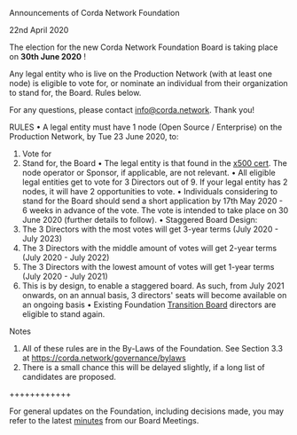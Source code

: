 Announcements of Corda Network Foundation

22nd April 2020

The election for the new Corda Network Foundation Board is taking place on **30th June 2020** ! 

Any legal entity who is live on the Production Network (with at least one node) is eligible to vote for, or nominate an individual from their organization to stand for, the Board. Rules below. 

For any questions, please contact info@corda.network. Thank you!

RULES
•	A legal entity must have 1 node (Open Source / Enterprise) on the Production Network, by Tue 23 June 2020, to:
1.	Vote for
2.	Stand for, the Board
•	The legal entity is that found in the [x500 cert](https://corda.network/participation/distinguishedname.html/). The node operator or Sponsor, if applicable, are not relevant.
•	All eligible legal entities get to vote for 3 Directors out of 9. If your legal entity has 2 nodes, it will have 2 opportunities to vote. 
•	Individuals considering to stand for the Board should send a short application by 17th May 2020 - 6 weeks in advance of the vote. The vote is intended to take place on 30 June 2020 (further details to follow). 
•	Staggered Board Design:
1.	The 3 Directors with the most votes will get 3-year terms (July 2020 - July 2023)
2.	The 3 Directors with the middle amount of votes will get 2-year terms (July 2020 - July 2022)
3.	The 3 Directors with the lowest amount of votes will get 1-year terms (July 2020 - July 2021)
4.	This is by design, to enable a staggered board. As such, from July 2021 onwards, on an annual basis, 3 directors' seats will become available on an ongoing basis
•	Existing Foundation [Transition Board](https://corda.network/governance/board-election/) directors are eligible to stand again. 

Notes
1. All of these rules are in the By-Laws of the Foundation. See Section 3.3 at https://corda.network/governance/bylaws
2. There is a small chance this will be delayed slightly, if a long list of candidates are proposed.

++++++++++++

For general updates on the Foundation, including decisions made, you may refer to the latest [minutes](/minutes/index) from our Board Meetings.   
